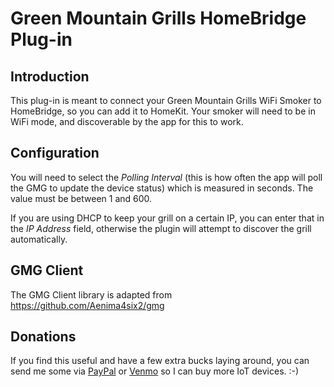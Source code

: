 # Green Mountain Grills HomeBridge Plug-in

## Introduction

This plug-in is meant to connect your Green Mountain Grills WiFi Smoker to HomeBridge, so you can add it to HomeKit. 
Your smoker will need to be in WiFi mode, and discoverable by the app for this to work.

## Configuration

You will need to select the *Polling Interval* (this is how often the
app will poll the GMG to update the device status) which is
measured in seconds. The value must be between 1 and 600.

If you are using DHCP to keep your grill on a certain IP, you can enter that in the *IP Address* field, otherwise
the plugin will attempt to discover the grill automatically.

## GMG Client
The GMG Client library is adapted from https://github.com/Aenima4six2/gmg

## Donations

If you find this useful and have a few extra bucks laying around, 
you can send me some via [PayPal](https://www.paypal.com/paypalme/waltmoorhouse)
or [Venmo](https://venmo.com/?txn=pay&audience=public&recipients=Walt-Moorhouse)
so I can buy more IoT devices.  :-)
